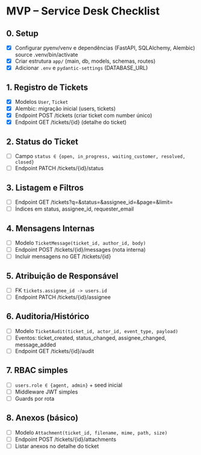 # MVP – Service Desk Checklist

## 0. Setup
- [x] Configurar pyenv/venv e dependências (FastAPI, SQLAlchemy, Alembic) source .venv/bin/activate     
- [x] Criar estrutura `app/` (main, db, models, schemas, routes)
- [x] Adicionar `.env` e `pydantic-settings` (DATABASE_URL)

## 1. Registro de Tickets
- [X] Modelos `User`, `Ticket`
- [X] Alembic: migração inicial (users, tickets)
- [X] Endpoint POST /tickets (criar ticket com number único)
- [X] Endpoint GET /tickets/{id} (detalhe do ticket)

## 2. Status do Ticket
- [ ] Campo `status ∈ {open, in_progress, waiting_customer, resolved, closed}`
- [ ] Endpoint PATCH /tickets/{id}/status

## 3. Listagem e Filtros
- [ ] Endpoint GET /tickets?q=&status=&assignee_id=&page=&limit=
- [ ] Índices em status, assignee_id, requester_email

## 4. Mensagens Internas
- [ ] Modelo `TicketMessage(ticket_id, author_id, body)`
- [ ] Endpoint POST /tickets/{id}/messages (nota interna)
- [ ] Incluir mensagens no GET /tickets/{id}

## 5. Atribuição de Responsável
- [ ] FK `tickets.assignee_id -> users.id`
- [ ] Endpoint PATCH /tickets/{id}/assignee

## 6. Auditoria/Histórico
- [ ] Modelo `TicketAudit(ticket_id, actor_id, event_type, payload)`
- [ ] Eventos: ticket_created, status_changed, assignee_changed, message_added
- [ ] Endpoint GET /tickets/{id}/audit

## 7. RBAC simples
- [ ] `users.role ∈ {agent, admin}` + seed inicial
- [ ] Middleware JWT simples
- [ ] Guards por rota

## 8. Anexos (básico)
- [ ] Modelo `Attachment(ticket_id, filename, mime, path, size)`
- [ ] Endpoint POST /tickets/{id}/attachments
- [ ] Listar anexos no detalhe do ticket
